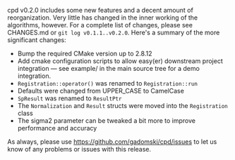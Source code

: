 cpd v0.2.0 includes some new features and a decent amount of reorganization.
Very little has changed in the inner working of the algorithms, however.
For a complete list of changes, please see CHANGES.md or `git log v0.1.1..v0.2.0`.
Here's a summary of the more significant changes:

- Bump the required CMake version up to 2.8.12
- Add cmake configuration scripts to allow easy(er) downstream project integration — see example/ in the main source tree for a demo integration.
- `Registration::operator()` was renamed to `Registration::run`
- Defaults were changed from UPPER_CASE to CamelCase
- `SpResult` was renamed to `ResultPtr`
- The `Normalization` and `Result` structs were moved into the `Registration` class
- The sigma2 parameter can be tweaked a bit more to improve performance and accuracy

As always, please use https://github.com/gadomski/cpd/issues to let us know of any problems or issues with this release.
